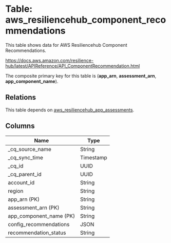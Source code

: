 # Table: aws_resiliencehub_component_recommendations

This table shows data for AWS Resiliencehub Component Recommendations.

https://docs.aws.amazon.com/resilience-hub/latest/APIReference/API_ComponentRecommendation.html

The composite primary key for this table is (**app_arn**, **assessment_arn**, **app_component_name**).

## Relations

This table depends on [aws_resiliencehub_app_assessments](aws_resiliencehub_app_assessments).

## Columns

| Name          | Type          |
| ------------- | ------------- |
|_cq_source_name|String|
|_cq_sync_time|Timestamp|
|_cq_id|UUID|
|_cq_parent_id|UUID|
|account_id|String|
|region|String|
|app_arn (PK)|String|
|assessment_arn (PK)|String|
|app_component_name (PK)|String|
|config_recommendations|JSON|
|recommendation_status|String|